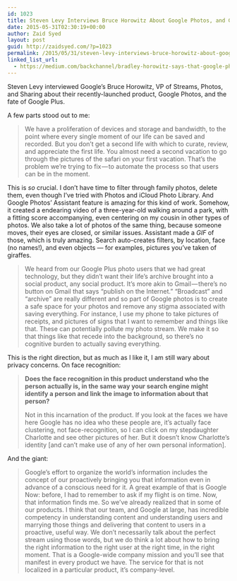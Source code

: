 ```yaml
---
id: 1023
title: Steven Levy Interviews Bruce Horowitz About Google Photos, and G+
date: 2015-05-31T02:30:19+00:00
author: Zaid Syed
layout: post
guid: http://zaidsyed.com/?p=1023
permalink: /2015/05/31/steven-levy-interviews-bruce-horowitz-about-google-photos-and-g/
linked_list_url:
  - https://medium.com/backchannel/bradley-horowitz-says-that-google-photos-is-gmail-for-your-images-and-that-google-plus-is-not-dead-54be1d641526
---
```

Steven Levy interviewed Google&#8217;s Bruce Horowitz, VP of Streams, Photos, and Sharing about their recently-launched product, Google Photos, and the fate of Google Plus.

A few parts stood out to me:

> We have a proliferation of devices and storage and bandwidth, to the point where every single moment of our life can be saved and recorded. But you don’t get a second life with which to curate, review, and appreciate the first life. You almost need a second vacation to go through the pictures of the safari on your first vacation. That’s the problem we’re trying to fix — to automate the process so that users can be in the moment. 

This is _so_ crucial. I don&#8217;t have time to filter through family photos, delete them, even though I&#8217;ve tried with Photos and iCloud Photo Library. And Google Photos&#8217; Assistant feature is amazing for this kind of work. Somehow, it created a endearing video of a three-year-old walking around a park, with a fitting score accompanying, even centering on my cousin in other types of photos. We also take a lot of photos of the same thing, because someone moves, their eyes are closed, or similar issues. Assistant made a _GIF_ of those, which is truly amazing. Search auto-creates filters, by location, face (no names!), and even objects — for examples, pictures you&#8217;ve taken of giraffes.

> We heard from our Google Plus photo users that we had great technology, but they didn’t want their life’s archive brought into a social product, any social product. It’s more akin to Gmail — there’s no button on Gmail that says “publish on the Internet.” “Broadcast” and “archive” are really different and so part of Google photos is to create a safe space for your photos and remove any stigma associated with saving everything. For instance, I use my phone to take pictures of receipts, and pictures of signs that I want to remember and things like that. These can potentially pollute my photo stream. We make it so that things like that recede into the background, so there’s no cognitive burden to actually saving everything. 

This is the right direction, but as much as I like it, I am still wary about privacy concerns. On face recognition:

> **Does the face recognition in this product understand who the person actually is, in the same way your search engine might identify a person and link the image to information about that person?**
> 
> Not in this incarnation of the product. If you look at the faces we have here Google has no idea who these people are, it’s actually face clustering, not face-recognition, so I can click on my stepdaughter Charlotte and see other pictures of her. But it doesn’t know Charlotte’s identity [and can’t make use of any of her own personal information]. 

And the giant:

> Google’s effort to organize the world’s information includes the concept of our proactively bringing you that information even in advance of a conscious need for it. A great example of that is Google Now: before, I had to remember to ask if my flight is on time. Now, that information finds me. So we’ve already realized that in some of our products. I think that our team, and Google at large, has incredible competency in understanding content and understanding users and marrying those things and delivering that content to users in a proactive, useful way. We don’t necessarily talk about the perfect stream using those words, but we do think a lot about how to bring the right information to the right user at the right time, in the right moment. That is a Google-wide company mission and you’ll see that manifest in every product we have. The service for that is not localized in a particular product, it’s company-level.